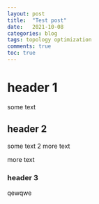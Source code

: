 ```yaml
---
layout: post
title:  "Test post"
date:   2021-10-08
categories: blog
tags: topology optimization
comments: true
toc: true
---
```


# header 1

some text


## header 2
some text 2
more text

more text

### header 3
qewqwe
